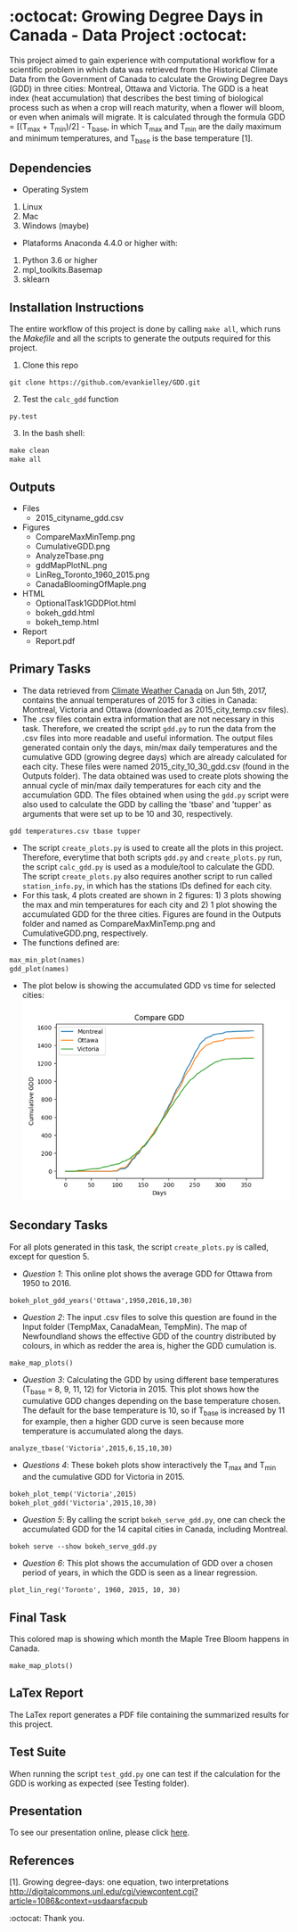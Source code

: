 # :octocat: Growing Degree Days in Canada - Data Project :octocat:

This project aimed to gain experience with computational workflow for a scientific problem in which data was retrieved from the Historical Climate Data from the Government of Canada to calculate the Growing Degree Days (GDD) in three cities: Montreal, Ottawa and Victoria. The GDD is a heat index (heat accumulation) that describes the best timing of biological process such as when a crop will reach maturity, when a flower will bloom, or even when animals will migrate. It is calculated through the formula GDD = [(T<sub>max</sub> + T<sub>min</sub>)/2] - T<sub>base</sub>, in which T<sub>max</sub> and T<sub>min</sub> are the daily maximum and minimum temperatures, and T<sub>base</sub> is the base temperature [1].

## Dependencies
* Operating System
1. Linux
2. Mac 
3. Windows (maybe)

* Plataforms
Anaconda 4.4.0 or higher with: 
1. Python 3.6 or higher
2. mpl_toolkits.Basemap
3. sklearn

## Installation Instructions 
The entire workflow of this project is done by calling `make all`, which runs the *Makefile* and all the scripts to generate the outputs required for this project. 
1. Clone this repo
```
git clone https://github.com/evankielley/GDD.git
```
2. Test the `calc_gdd` function
```
py.test
```
3. In the bash shell:
```
make clean
make all
```

## Outputs
* Files
  - 2015_cityname_gdd.csv
* Figures
  - CompareMaxMinTemp.png
  - CumulativeGDD.png
  - AnalyzeTbase.png
  - gddMapPlotNL.png
  - LinReg_Toronto_1960_2015.png
  - CanadaBloomingOfMaple.png
* HTML
  - OptionalTask1GDDPlot.html
  - bokeh_gdd.html
  - bokeh_temp.html
* Report
  - Report.pdf
  
## Primary Tasks
* The data retrieved from [Climate Weather Canada](http://climate.weather.gc.ca) on Jun 5th, 2017, contains the annual temperatures of 2015 for 3 cities in Canada: Montreal, Victoria and Ottawa (downloaded as 2015_city_temp.csv files).
* The .csv files contain extra information that are not necessary in this task. Therefore, we created the script `gdd.py` to run the data from the .csv files into more readable and useful information. The output files generated contain only the days, min/max daily temperatures and the cumulative GDD (growing degree days) which are already calculated for each city. These files were named 2015_city_10_30_gdd.csv (found in the Outputs folder). The data obtained was used to create plots showing the annual cycle of min/max daily temperatures for each city and the accumulation GDD. The files obtained when using the `gdd.py` script were also used to calculate the GDD by calling the 'tbase' and 'tupper' as arguments that were set up to be 10 and 30, respectively. 
```
gdd temperatures.csv tbase tupper
``` 
* The script `create_plots.py` is used to create all the plots in this project. Therefore, everytime that both scripts `gdd.py` and `create_plots.py` run, the script `calc_gdd.py` is used as a module/tool to calculate the GDD. The script `create_plots.py` also requires another script to run called `station_info.py`, in which has the stations IDs defined for each city.  
* For this task, 4 plots created are shown in 2 figures: 1) 3 plots showing the max and min temperatures for each city and 2) 1 plot showing the accumulated GDD for the three cities.  Figures are found in the Outputs folder and named as CompareMaxMinTemp.png and CumulativeGDD.png, respectively. 
* The functions defined are:
```
max_min_plot(names)
gdd_plot(names)
```
* The plot below is showing the accumulated GDD vs time for selected cities: 
![alt text](https://raw.githubusercontent.com/evankielley/GDD/master/Output/CumulativeGDD.png?token=Abv3GRtFi3qHnLJFDwGDdtJajOOyqtUZks5ZSBtRwA%3D%3D)

## Secondary Tasks
For all plots generated in this task, the script `create_plots.py` is called, except for question 5.
* *Question 1*: This online plot shows the average GDD for Ottawa from 1950 to 2016.
```
bokeh_plot_gdd_years('Ottawa',1950,2016,10,30)
```
* *Question 2*: The input .csv files to solve this question are found in the Input folder (TempMax, CanadaMean, TempMin). The map of Newfoundland shows the effective GDD of the country distributed by colours, in which as redder the area is, higher the GDD cumulation is.  
```
make_map_plots()
```
* *Question 3*: Calculating the GDD by using different base temperatures (T<sub>base</sub> = 8, 9, 11, 12) for Victoria in 2015. This plot shows how the cumulative GDD changes depending on the base temperature chosen. The default for the base temperature is 10, so if T<sub>base</sub> is increased by 11 for example, then a higher GDD curve is seen because more temperature is accumulated along the days.
```
analyze_tbase('Victoria',2015,6,15,10,30)
```
* *Questions 4*: These bokeh plots show interactively the T<sub>max</sub> and T<sub>min</sub> and the cumulative GDD for Victoria in 2015. 
```
bokeh_plot_temp('Victoria',2015)
bokeh_plot_gdd('Victoria',2015,10,30)
```
* *Question 5*: By calling the script `bokeh_serve_gdd.py`, one can check the accumulated GDD for the 14 capital cities in Canada, including Montreal. 
```
bokeh serve --show bokeh_serve_gdd.py
```
* *Question 6*: This plot shows the accumulation of GDD over a chosen period of years, in which the GDD is seen as a linear regression.
```
plot_lin_reg('Toronto', 1960, 2015, 10, 30)
```

## Final Task
This colored map is showing which month the Maple Tree Bloom happens in Canada. 
```
make_map_plots()
```

## LaTex Report
The LaTex report generates a PDF file containing the summarized results for this project.

## Test Suite
When running the script `test_gdd.py` one can test if the calculation for the GDD is working as expected (see Testing folder).

## Presentation
To see our presentation online, please click [here](https://evankielley.github.io/GDD/Presentation/presentation.html#1).

## References
[1]. Growing degree-days: one equation, two interpretations http://digitalcommons.unl.edu/cgi/viewcontent.cgi?article=1086&context=usdaarsfacpub 


:octocat: Thank you.
